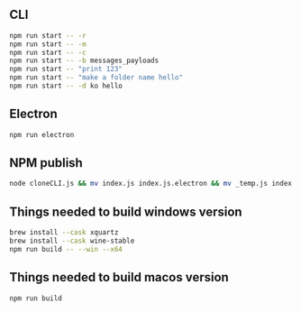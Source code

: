 ## CLI
```bash
npm run start -- -r
npm run start -- -m
npm run start -- -c
npm run start -- -b messages_payloads
npm run start -- "print 123"
npm run start -- "make a folder name hello"
npm run start -- -d ko hello
```

## Electron
```bash
npm run electron
```

## NPM publish
```bash
node cloneCLI.js && mv index.js index.js.electron && mv _temp.js index.js && npm publish && mv index.js.electron index.js
```

## Things needed to build windows version
```bash
brew install --cask xquartz
brew install --cask wine-stable
npm run build -- --win --x64
```

## Things needed to build macos version
```bash
npm run build
```
